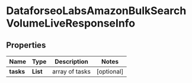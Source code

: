 # DataforseoLabsAmazonBulkSearchVolumeLiveResponseInfo


## Properties

| Name | Type | Description | Notes |
|------------ | ------------- | ------------- | -------------|
**tasks** | **List<DataforseoLabsAmazonBulkSearchVolumeLiveTaskInfo>** | array of tasks |[optional]|